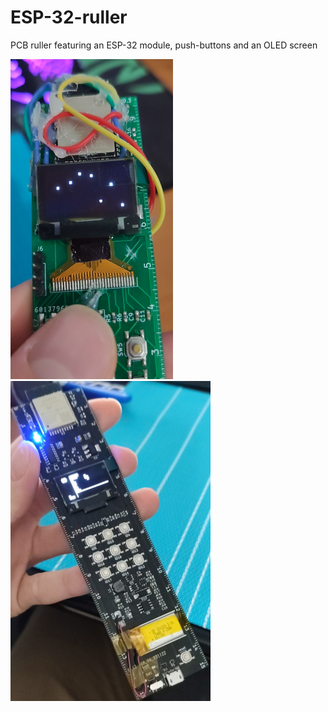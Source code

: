 # ESP-32-ruller
PCB ruller featuring an ESP-32 module, push-buttons and an OLED screen

<img src="photos/v0.1.png" height="512"/>
<img src="photos/ruller_v1.jpg" height="512"/>

